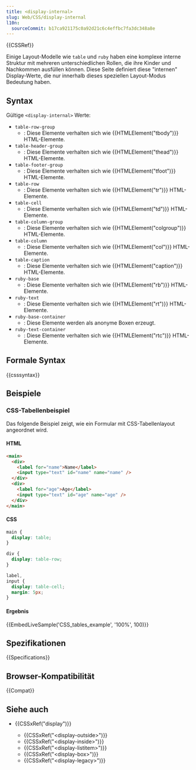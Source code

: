 ```yaml
---
title: <display-internal>
slug: Web/CSS/display-internal
l10n:
  sourceCommit: b17ca921175c0a92d21c6c4effbc7fa3dc348a8e
---
```


{{CSSRef}}

Einige Layout-Modelle wie `table` und `ruby` haben eine komplexe interne Struktur mit mehreren unterschiedlichen Rollen, die ihre Kinder und Nachkommen ausfüllen können. Diese Seite definiert diese "internen" Display-Werte, die nur innerhalb dieses speziellen Layout-Modus Bedeutung haben.

## Syntax

Gültige `<display-internal>` Werte:

- `table-row-group`
  - : Diese Elemente verhalten sich wie {{HTMLElement("tbody")}} HTML-Elemente.
- `table-header-group`
  - : Diese Elemente verhalten sich wie {{HTMLElement("thead")}} HTML-Elemente.
- `table-footer-group`
  - : Diese Elemente verhalten sich wie {{HTMLElement("tfoot")}} HTML-Elemente.
- `table-row`
  - : Diese Elemente verhalten sich wie {{HTMLElement("tr")}} HTML-Elemente.
- `table-cell`
  - : Diese Elemente verhalten sich wie {{HTMLElement("td")}} HTML-Elemente.
- `table-column-group`
  - : Diese Elemente verhalten sich wie {{HTMLElement("colgroup")}} HTML-Elemente.
- `table-column`
  - : Diese Elemente verhalten sich wie {{HTMLElement("col")}} HTML-Elemente.
- `table-caption`
  - : Diese Elemente verhalten sich wie {{HTMLElement("caption")}} HTML-Elemente.
- `ruby-base`
  - : Diese Elemente verhalten sich wie {{HTMLElement("rb")}} HTML-Elemente.
- `ruby-text`
  - : Diese Elemente verhalten sich wie {{HTMLElement("rt")}} HTML-Elemente.
- `ruby-base-container`
  - : Diese Elemente werden als anonyme Boxen erzeugt.
- `ruby-text-container`
  - : Diese Elemente verhalten sich wie {{HTMLElement("rtc")}} HTML-Elemente.

## Formale Syntax

{{csssyntax}}

## Beispiele

### CSS-Tabellenbeispiel

Das folgende Beispiel zeigt, wie ein Formular mit CSS-Tabellenlayout angeordnet wird.

#### HTML

```html
<main>
  <div>
    <label for="name">Name</label>
    <input type="text" id="name" name="name" />
  </div>
  <div>
    <label for="age">Age</label>
    <input type="text" id="age" name="age" />
  </div>
</main>
```

#### CSS

```css
main {
  display: table;
}

div {
  display: table-row;
}

label,
input {
  display: table-cell;
  margin: 5px;
}
```

#### Ergebnis

{{EmbedLiveSample('CSS_tables_example', '100%', 100)}}

## Spezifikationen

{{Specifications}}

## Browser-Kompatibilität

{{Compat}}

## Siehe auch

- {{CSSxRef("display")}}

  - {{CSSxRef("&lt;display-outside&gt;")}}
  - {{CSSxRef("&lt;display-inside&gt;")}}
  - {{CSSxRef("&lt;display-listitem&gt;")}}
  - {{CSSxRef("&lt;display-box&gt;")}}
  - {{CSSxRef("&lt;display-legacy&gt;")}}
